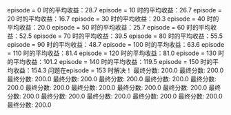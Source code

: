 episode = 0 时的平均收益：28.7
episode = 10 时的平均收益：26.7
episode = 20 时的平均收益：16.7
episode = 30 时的平均收益：20.3
episode = 40 时的平均收益：20.0
episode = 50 时的平均收益：25.7
episode = 60 时的平均收益：52.5
episode = 70 时的平均收益：39.5
episode = 80 时的平均收益：55.5
episode = 90 时的平均收益：48.7
episode = 100 时的平均收益：63.6
episode = 110 时的平均收益：81.4
episode = 120 时的平均收益：81.0
episode = 130 时的平均收益：101.2
episode = 140 时的平均收益：119.5
episode = 150 时的平均收益：154.3
问题在episode = 153 时解决！
最终分数: 200.0
最终分数: 200.0
最终分数: 200.0
最终分数: 200.0
最终分数: 200.0
最终分数: 200.0
最终分数: 200.0
最终分数: 200.0
最终分数: 200.0
最终分数: 200.0
最终分数: 200.0
最终分数: 200.0
最终分数: 200.0
最终分数: 200.0
最终分数: 200.0
最终分数: 200.0
最终分数: 200.0
